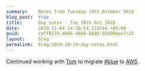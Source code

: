```yaml
---
summary:    Notes from Tuesday 19th October 2010
blog_post:  true
title:      Day notes - Tue 19th Oct 2010
date:       2010-11-04 14:30:54.221544 +00:00
guid:       caff8274-d686-48b8-b808-058008ae7c22
layout:     blog
permalink:  blog/2010-10-19-day-notes.html
---
```

Continued working with [Tom](http://tomafro.net/) to migrate [#blue](https://hashblue.com/) to [AWS](http://aws.amazon.com/).
